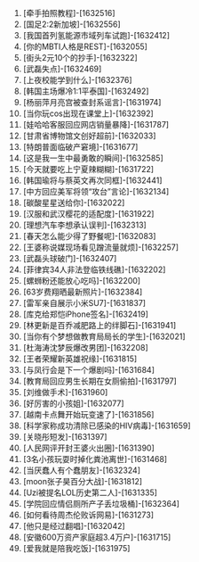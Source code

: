 
1. [牵手拍照教程]-[1632516]
1. [国足2:2新加坡]-[1632556]
1. [我国首列氢能源市域列车试跑]-[1632412]
1. [你的MBTI人格是REST]-[1632055]
1. [街头2元10个的抄手]-[1632322]
1. [武磊失点]-[1632469]
1. [上夜校能学到什么]-[1632376]
1. [韩国主场爆冷1:1平泰国]-[1632492]
1. [杨丽萍月亮宫被查封系谣言]-[1631974]
1. [当你玩cos出现在课堂上]-[1632392]
1. [娃哈哈客服回应网店销量暴降]-[1631787]
1. [甘肃省博物馆文创好超前]-[1632033]
1. [特朗普面临破产窘境]-[1631677]
1. [这是我一生中最勇敢的瞬间]-[1632585]
1. [今天就要吃上宁夏辣糊糊]-[1631722]
1. [韩国瑜将与蔡英文再次同框]-[1632441]
1. [中方回应美军将领“攻台”言论]-[1632134]
1. [碳酸星星送给你]-[1632022]
1. [汉服和武汉樱花的适配度]-[1631922]
1. [理想汽车李想承认误判]-[1632313]
1. [春天怎么能少得了野餐呢]-[1632083]
1. [王婆称说媒现场看见蹭流量就烦]-[1632257]
1. [武磊头球破门]-[1632407]
1. [菲律宾34人非法登临铁线礁]-[1632202]
1. [螺蛳粉还能放心吃吗]-[1632200]
1. [63岁费翔晒最新照片]-[1632384]
1. [雷军亲自展示小米SU7]-[1631837]
1. [库克给郑恺iPhone签名]-[1632419]
1. [林更新是百乔减肥路上的绊脚石]-[1631941]
1. [当你有个梦想做教育局局长的学生]-[1632021]
1. [杜海涛沈梦辰爆改男团]-[1632208]
1. [王者荣耀新英雄祝缘]-[1631815]
1. [与凤行会是下一个爆剧吗]-[1631684]
1. [教育局回应男生长期在女厕偷拍]-[1631797]
1. [刘维做手术]-[1631960]
1. [好厉害的小孩姐]-[1632077]
1. [越南卡点舞开始玩变速了]-[1631856]
1. [科学家称成功清除已感染的HIV病毒]-[1631659]
1. [关晓彤短发]-[1631397]
1. [人民网评开封王婆火出圈]-[1631390]
1. [3名小孩玩耍时掉化粪池离世]-[1631468]
1. [当厌蠢人有个蠢朋友]-[1632324]
1. [moon张子昊百分大战]-[1631812]
1. [Uzi被提名LOL历史第二人]-[1631335]
1. [学院回应情侣厕所产子丢垃圾桶]-[1632364]
1. [如何看待周杰伦败诉网易]-[1631273]
1. [他只是经过翻唱]-[1632042]
1. [安徽600万资产家庭超3.4万户]-[1631715]
1. [爱我就是陪我吃饭]-[1631975]